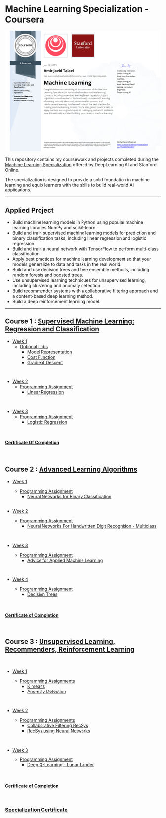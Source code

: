 # Machine Learning Specialization - Coursera


![](/resources/Certification.png)

This repository contains my coursework and projects completed during the [Machine Learning Specialization](https://www.coursera.org/specializations/machine-learning-introduction/?utm_medium=coursera&utm_source=home-page&utm_campaign=mlslaunch2022IN) offered by DeepLearning.AI and Stanford Online. 

The specialization is designed to provide a solid foundation in machine learning and equip learners with the skills to build real-world AI applications.

<hr/>

## Applied Project
- Build machine learning models in Python using popular machine learning libraries NumPy and scikit-learn.
- Build and train supervised machine learning models for prediction and binary classification tasks, including linear regression and logistic regression.
- Build and train a neural network with TensorFlow to perform multi-class classification.
- Apply best practices for machine learning development so that your models generalize to data and tasks in the real world.
- Build and use decision trees and tree ensemble methods, including random forests and boosted trees.
- Use unsupervised learning techniques for unsupervised learning, including clustering and anomaly detection.
- Build recommender systems with a collaborative filtering approach and a content-based deep learning method.
- Build a deep reinforcement learning model.

<hr/>

## Course 1 : [Supervised Machine Learning: Regression and Classification ](https://www.coursera.org/learn/machine-learning?specialization=machine-learning-introduction)

- [Week 1](https://github.com/talaeiaj/Coursera_Machine_Learning_Specialization/tree/main/Course1/Week1)
  - [Optional Labs](https://github.com/talaeiaj/Coursera_Machine_Learning_Specialization/tree/main/Course1/Week1)
    - [Model Representation](https://github.com/talaeiaj/Coursera_Machine_Learning_Specialization/blob/main/Course1/Week1/C1_W1_Lab03_Model_Representation_Soln.ipynb)
    - [Cost Function](https://github.com/talaeiaj/Coursera_Machine_Learning_Specialization/blob/main/Course1/Week1/C1_W1_Lab04_Cost_function_Soln.ipynb)
    - [Gradient Descent](https://github.com/talaeiaj/Coursera_Machine_Learning_Specialization/blob/main/Course1/Week1/C1_W1_Lab05_Gradient_Descent_Soln.ipynb)

<br/>

- [Week 2](https://github.com/talaeiaj/Coursera_Machine_Learning_Specialization/tree/main/Course1/Week2) 
    - [Programming Assignment](https://github.com/talaeiaj/Coursera_Machine_Learning_Specialization/tree/main/Course1/Week2)
      - [Linear Regression](https://github.com/talaeiaj/Coursera_Machine_Learning_Specialization/blob/main/Course1/Week2/C1_W2_Linear_Regression.ipynb)

<br/>

- [Week 3](https://github.com/talaeiaj/Coursera_Machine_Learning_Specialization/tree/main/Course1/Week3)
    - [Programming Assignment](https://github.com/talaeiaj/Coursera_Machine_Learning_Specialization/tree/main/Course1/Week3)
      - [Logistic Regression](https://github.com/talaeiaj/Coursera_Machine_Learning_Specialization/blob/main/Course1/Week3/C1_W3_Logistic_Regression.ipynb)

<br/>

#### [Certificate Of Completion](https://www.coursera.org/account/accomplishments/specialization/certificate/35QM35QBMBSY)

<br/>

## Course 2 : [Advanced Learning Algorithms](https://www.coursera.org/learn/advanced-learning-algorithms?specialization=machine-learning-introduction)

- [Week 1](https://github.com/talaeiaj/Coursera_Machine_Learning_Specialization/tree/main/Course2/Week1)
      
    - [Programming Assignment](https://github.com/talaeiaj/Coursera_Machine_Learning_Specialization/tree/main/Course2/Week1)
      - [Neural Networks for Binary Classification](https://github.com/talaeiaj/Coursera_Machine_Learning_Specialization/blob/main/Course2/Week1/C2_W1_Assignment.ipynb)
  
  <br/>

- [Week 2](https://github.com/talaeiaj/Coursera_Machine_Learning_Specialization/tree/main/Course2/Week2)

    - [Programming Assignment](https://github.com/talaeiaj/Coursera_Machine_Learning_Specialization/tree/main/Course2/Week2)
      - [Neural Networks For Handwritten Digit Recognition - Multiclass](https://github.com/talaeiaj/Coursera_Machine_Learning_Specialization/blob/main/Course2/Week2/C2_W2_Assignment.ipynb)
    
<br/>

- [Week 3](https://github.com/talaeiaj/Coursera_Machine_Learning_Specialization/tree/main/Course2/Week3)   
    
    - [Programming Assignment](https://github.com/talaeiaj/Coursera_Machine_Learning_Specialization/tree/main/Course2/Week3)
        - [Advice for Applied Machine Learning](https://github.com/talaeiaj/Coursera_Machine_Learning_Specialization/blob/main/Course2/Week3/C2_W3_Assignment.ipynb)

<br/>

- [Week 4](https://github.com/talaeiaj/Coursera_Machine_Learning_Specialization/tree/main/Course2/Week4)

    - [Programming Assignment](https://github.com/talaeiaj/Coursera_Machine_Learning_Specialization/tree/main/Course2/Week4)
        - [Decision Trees](https://github.com/talaeiaj/Coursera_Machine_Learning_Specialization/blob/main/Course2/Week4/C2_W4_Decision_Tree_with_Markdown.ipynb)

<br/>

#### [Certificate of Completion](https://www.coursera.org/account/accomplishments/certificate/7XKANCLGACB5)        

<br/>

## Course 3 : [Unsupervised Learning, Recommenders, Reinforcement Learning](https://www.coursera.org/learn/unsupervised-learning-recommenders-reinforcement-learning?specialization=machine-learning-introduction)

<br/>

- [Week 1](https://github.com/talaeiaj/Coursera_Machine_Learning_Specialization/tree/main/Course3/Week1)
    
    - [Programming Assignments](https://github.com/talaeiaj/Coursera_Machine_Learning_Specialization/tree/main/Course3/Week1)
        - [K means](https://github.com/talaeiaj/Coursera_Machine_Learning_Specialization/tree/main/Course3/Week1/K-means)
        - [Anomaly Detection](https://github.com/talaeiaj/Coursera_Machine_Learning_Specialization/tree/main/Course3/Week1/Anomaly_Detection)

<br/>

- [Week 2](https://github.com/talaeiaj/Coursera_Machine_Learning_Specialization/tree/main/Course3/Week2)

    - [Programming Assignments](https://github.com/talaeiaj/Coursera_Machine_Learning_Specialization/tree/main/Course3/Week2)
        - [Collaborative Filtering RecSys](https://github.com/talaeiaj/Coursera_Machine_Learning_Specialization/tree/main/Course3/Week2/Collaborative_Filtering_Recommender_Systems)
        - [RecSys using Neural Networks](https://github.com/talaeiaj/Coursera_Machine_Learning_Specialization/tree/main/Course3/Week2/Deep_Learning_for_Content-Based_Filtering)

<br/>

- [Week 3](https://github.com/talaeiaj/Coursera_Machine_Learning_Specialization/tree/main/Course3/Week3)
    
    - [Programming Assignment](https://github.com/talaeiaj/Coursera_Machine_Learning_Specialization/tree/main/Course3/Week3)
        - [Deep Q-Learning - Lunar Lander](https://github.com/talaeiaj/Coursera_Machine_Learning_Specialization/blob/main/Course3/Week3/C3_W3_A1_Assignment.ipynb)

<br/>

#### [Certificate of Completion](https://www.coursera.org/account/accomplishments/certificate/6TMDGMANKZQ6)

<br/>

### [Specialization Certificate](https://www.coursera.org/account/accomplishments/specialization/certificate/35QM35QBMBSY)

<br/>






 
 
